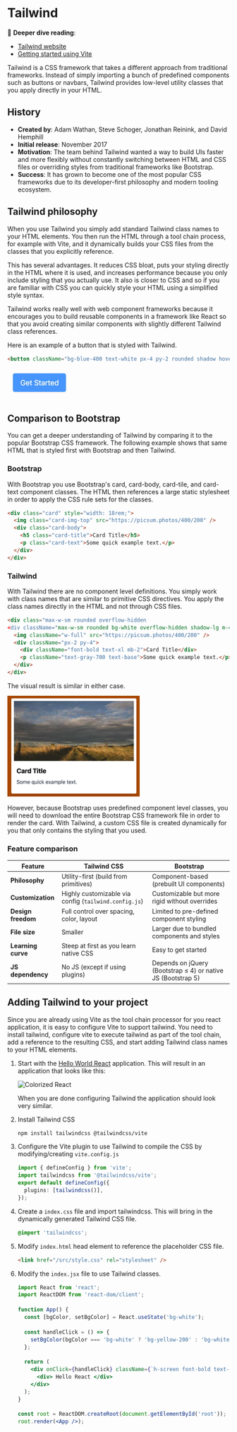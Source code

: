 # Tailwind

📖 **Deeper dive reading**:

- [Tailwind website](https://tailwindcss.com/)
- [Getting started using Vite](https://tailwindcss.com/docs/installation/using-vite)

Tailwind is a CSS framework that takes a different approach from traditional frameworks. Instead of simply importing a bunch of predefined components such as buttons or navbars, Tailwind provides low-level utility classes that you apply directly in your HTML.

## History

- **Created by**: Adam Wathan, Steve Schoger, Jonathan Reinink, and David Hemphill
- **Initial release**: November 2017
- **Motivation**: The team behind Tailwind wanted a way to build UIs faster and more flexibly without constantly switching between HTML and CSS files or overriding styles from traditional frameworks like Bootstrap.
- **Success**: It has grown to become one of the most popular CSS frameworks due to its developer-first philosophy and modern tooling ecosystem.

## Tailwind philosophy

When you use Tailwind you simply add standard Tailwind class names to your HTML elements. You then run the HTML through a tool chain process, for example with Vite, and it dynamically builds your CSS files from the classes that you explicitly reference.

This has several advantages. It reduces CSS bloat, puts your styling directly in the HTML where it is used, and increases performance because you only include styling that you actually use. It also is closer to CSS and so if you are familiar with CSS you can quickly style your HTML using a simplified style syntax.

Tailwind works really well with web component frameworks because it encourages you to build reusable components in a framework like React so that you avoid creating similar components with slightly different Tailwind class references.

Here is an example of a button that is styled with Tailwind.

```html
<button className="bg-blue-400 text-white px-4 py-2 rounded shadow hover:bg-blue-700 transition-colors m-4">Get Started</button>
```

![alt text](tailwindButton.gif)

## Comparison to Bootstrap

You can get a deeper understanding of Tailwind by comparing it to the popular Bootstrap CSS framework. The following example shows that same HTML that is styled first with Bootstrap and then Tailwind.

### Bootstrap

With Bootstrap you use Bootstrap's card, card-body, card-tile, and card-text component classes. The HTML then references a large static stylesheet in order to apply the CSS rule sets for the classes.

```html
<div class="card" style="width: 18rem;">
  <img class="card-img-top" src="https://picsum.photos/400/200" />
  <div class="card-body">
    <h5 class="card-title">Card Title</h5>
    <p class="card-text">Some quick example text.</p>
  </div>
</div>
```

### Tailwind

With Tailwind there are no component level definitions. You simply work with class names that are similar to primitive CSS directives. You apply the class names directly in the HTML and not through CSS files.

```html
<div class="max-w-sm rounded overflow-hidden
<div className="max-w-sm rounded bg-white overflow-hidden shadow-lg m-4 p-2">
  <img className="w-full" src="https://picsum.photos/400/200" />
  <div className="px-2 py-4">
    <div className="font-bold text-xl mb-2">Card Title</div>
    <p className="text-gray-700 text-base">Some quick example text.</p>
  </div>
</div>
```

The visual result is similar in either case.

![example card](cardExample.png)

However, because Bootstrap uses predefined component level classes, you will need to download the entire Bootstrap CSS framework file in order to render the card. With Tailwind, a custom CSS file is created dynamically for you that only contains the styling that you used.

### Feature comparison

| Feature            | Tailwind CSS                                          | Bootstrap                                                    |
| ------------------ | ----------------------------------------------------- | ------------------------------------------------------------ |
| **Philosophy**     | Utility-first (build from primitives)                 | Component-based (prebuilt UI components)                     |
| **Customization**  | Highly customizable via config (`tailwind.config.js`) | Customizable but more rigid without overrides                |
| **Design freedom** | Full control over spacing, color, layout              | Limited to pre-defined component styling                     |
| **File size**      | Smaller                                               | Larger due to bundled components and styles                  |
| **Learning curve** | Steep at first as you learn native CSS                | Easy to get started                                          |
| **JS dependency**  | No JS (except if using plugins)                       | Depends on jQuery (Bootstrap ≤ 4) or native JS (Bootstrap 5) |

## Adding Tailwind to your project

Since you are already using Vite as the tool chain processor for you react application, it is easy to configure Vite to support tailwind. You need to install tailwind, configure vite to execute tailwind as part of the tool chain, add a reference to the resulting CSS, and start adding Tailwind class names to your HTML elements.

1. Start with the [Hello World React](../../webFrameworks/react/introduction/introduction.md#react-hello-world) application. This will result in an application that looks like this:

   ![Colorized React](../../webFrameworks/react/introduction/colorizedHelloReact.gif)

   When you are done configuring Tailwind the application should look very similar.

1. Install Tailwind CSS

   ```sh
   npm install tailwindcss @tailwindcss/vite
   ```

1. Configure the Vite plugin to use Tailwind to compile the CSS by modifying/creating `vite.config.js`

   ```ts
   import { defineConfig } from 'vite';
   import tailwindcss from '@tailwindcss/vite';
   export default defineConfig({
     plugins: [tailwindcss()],
   });
   ```

1. Create a `index.css` file and import tailwindcss. This will bring in the dynamically generated Tailwind CSS file.

   ```css
   @import 'tailwindcss';
   ```

1. Modify `index.html` head element to reference the placeholder CSS file.

   ```html
   <link href="/src/style.css" rel="stylesheet" />
   ```

1. Modify the `index.jsx` file to use Tailwind classes.

   ```jsx
   import React from 'react';
   import ReactDOM from 'react-dom/client';

   function App() {
     const [bgColor, setBgColor] = React.useState('bg-white');

     const handleClick = () => {
       setBgColor(bgColor === 'bg-white' ? 'bg-yellow-200' : 'bg-white');
     };

     return (
       <div onClick={handleClick} className={`h-screen font-bold text-8xl flex items-center justify-center ${bgColor}`}>
         <div> Hello React </div>
       </div>
     );
   }

   const root = ReactDOM.createRoot(document.getElementById('root'));
   root.render(<App />);
   ```
